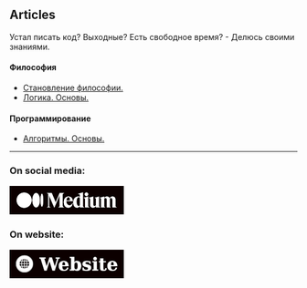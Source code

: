 Articles
---

Устал писать код? Выходные? Есть свободное время? - Делюсь своими знаниями.

#### Философия

* [Становление философии.](https://github.com/keygenqt/articles/tree/philosophy)
* [Логика. Основы.](https://keygenqt.com/blog/logic-introduction)

#### Программирование

* [Алгоритмы. Основы.](https://keygenqt.com/blog/posts-algorithms1)

---

### On social media:

[![picture](images/medium.png)](https://keygenqt.medium.com)

### On website:

[![picture](images/website.png)](https://keygenqt.com/blog)

